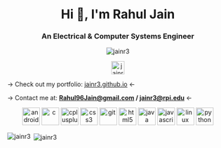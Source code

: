<h1 align="center">Hi 👋, I'm Rahul Jain</h1>
<h3 align="center">An Electrical & Computer Systems Engineer</h3>

<p align="center"> <img src="https://komarev.com/ghpvc/?username=jainr3" alt="jainr3" /> </p>
<p align="center">
<a href="https://linkedin.com/in/jainr3" target="blank"><img align="center" src="https://cdn.jsdelivr.net/npm/simple-icons@3.0.1/icons/linkedin.svg" alt="jainr3" height="30" width="30" /></a>
</p>

-> Check out my portfolio: [jainr3.github.io](jainr3.github.io) <-

-> Contact me at: **Rahul96Jain@gmail.com / jainr3@rpi.edu** <-

<p align="center"><img src="https://devicons.github.io/devicon/devicon.git/icons/android/android-original-wordmark.svg" alt="android" width="40" height="40"/> <img src="https://devicons.github.io/devicon/devicon.git/icons/c/c-original.svg" alt="c" width="40" height="40"/> <img src="https://devicons.github.io/devicon/devicon.git/icons/cplusplus/cplusplus-original.svg" alt="cplusplus" width="40" height="40"/> <img src="https://devicons.github.io/devicon/devicon.git/icons/css3/css3-original-wordmark.svg" alt="css3" width="40" height="40"/> <img src="https://www.vectorlogo.zone/logos/git-scm/git-scm-icon.svg" alt="git" width="40" height="40"/> <img src="https://devicons.github.io/devicon/devicon.git/icons/html5/html5-original-wordmark.svg" alt="html5" width="40" height="40"/> <img src="https://devicons.github.io/devicon/devicon.git/icons/java/java-original-wordmark.svg" alt="java" width="40" height="40"/> <img src="https://devicons.github.io/devicon/devicon.git/icons/javascript/javascript-original.svg" alt="javascript" width="40" height="40"/> <img src="https://devicons.github.io/devicon/devicon.git/icons/linux/linux-original.svg" alt="linux" width="40" height="40"/> <img src="https://devicons.github.io/devicon/devicon.git/icons/python/python-original.svg" alt="python" width="40" height="40"/></p><p><img align="left" src="https://github-readme-stats.vercel.app/api/top-langs/?username=jainr3&layout=compact&hide=html" alt="jainr3" /></p>

<p>&nbsp;<img align="center" src="https://github-readme-stats.vercel.app/api?username=jainr3&show_icons=true" alt="jainr3" /></p>


